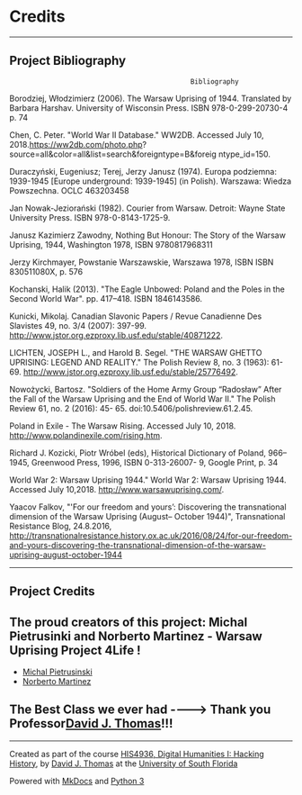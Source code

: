 # Credits

---

## Project Bibliography


                                                 Bibliography

Borodziej, Włodzimierz (2006). The Warsaw Uprising of 1944. Translated by Barbara Harshav. 	University of Wisconsin Press. 		ISBN 978-0-299-20730-4 p. 74

Chen, C. Peter. "World War II Database." WW2DB. Accessed July 10, 2018.https://ww2db.com/photo.php?								source=all&color=all&list=search&foreigntype=B&foreig	ntype_id=150.

Duraczyński, Eugeniusz; Terej, Jerzy Janusz (1974). Europa podziemna: 1939-1945 [Europe underground: 1939-1945] (in 		Polish). Warszawa: Wiedza Powszechna. OCLC 463203458

Jan Nowak-Jeziorański (1982). Courier from Warsaw. Detroit: Wayne State University Press. ISBN 978-0-8143-1725-9.

Janusz Kazimierz Zawodny, Nothing But Honour: The Story of the Warsaw Uprising, 1944, Washington 1978, ISBN 9780817968311

Jerzy Kirchmayer, Powstanie Warszawskie, Warszawa 1978, ISBN ISBN 830511080X, p. 576

Kochanski, Halik (2013). "The Eagle Unbowed: Poland and the Poles in the Second World War". pp. 417–418. ISBN 1846143586.

Kunicki, Mikolaj. Canadian Slavonic Papers / Revue Canadienne Des Slavistes 49, no. 3/4 (2007): 397-99.   
	http://www.jstor.org.ezproxy.lib.usf.edu/stable/40871222.

LICHTEN, JOSEPH L., and Harold B. Segel. "THE WARSAW GHETTO UPRISING: 	LEGEND AND REALITY." The Polish Review 8, no. 3 		(1963): 61-69. 	http://www.jstor.org.ezproxy.lib.usf.edu/stable/25776492.

Nowożycki, Bartosz. "Soldiers of the Home Army Group “Radosław” After the Fall of the Warsaw Uprising and the End of World 		War II." The Polish Review 61, no. 2 (2016): 45-	65. doi:10.5406/polishreview.61.2.45.

Poland in Exile - The Warsaw Rising. Accessed July 10, 2018. http://www.polandinexile.com/rising.htm.

Richard J. Kozicki, Piotr Wróbel (eds), Historical Dictionary of Poland, 966–1945, Greenwood 	Press, 1996, ISBN 0-313-26007-	9, Google Print, p. 34

World War 2: Warsaw Uprising 1944." World War 2: Warsaw Uprising 1944. Accessed July 10,2018. http://www.warsawuprising.com/.

Yaacov Falkov, "'For our freedom and yours’: Discovering the transnational dimension of the 	Warsaw Uprising (August–		October 1944)", Transnational Resistance Blog, 	24.8.2016, http://transnationalresistance.history.ox.ac.uk/2016/08/24/for-our-freedom-and-yours-discovering-the-transnational-dimension-of-the-warsaw-uprising-august-october-1944


---

## Project Credits

## The proud creators of this project: Michal Pietrusinki and Norberto Martinez  - Warsaw Uprising Project 4Life !

* [Michal Pietrusinski](mailto:michalp@mail.usf.edu) 
* [Norberto Martinez](Martinez33@mail.usf.edu)


## The Best Class we ever had ----> Thank you Professor[David J. Thomas](https://github.com/thePortus)!!!

---

Created as part of the course [HIS4936, Digital Humanities I: Hacking History](https://hacking-history.readthedocs.io), by [David J. Thomas](https://github.com/thePortus) at the [University of South Florida](https://www.usf.edu)

Powered with [MkDocs](https://mkdocs.org) and [Python 3](https://python.org)
